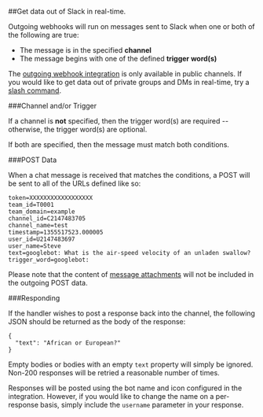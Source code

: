 ##Get data out of Slack in real-time.

Outgoing webhooks will run on messages sent to Slack when one or both of the following are true:

* The message is in the specified **channel**
* The message begins with one of the defined **trigger word(s)**

The [outgoing webhook integration](https://my.slack.com/services/new/outgoing-webhook) is only available in public channels. If you would like to get data out of private groups and DMs in real-time, try a [slash command](/slash-commands).


###Channel and/or Trigger

If a channel is **not** specified, then the trigger word(s) are required -- otherwise, the trigger word(s) are optional.

If both are specified, then the message must match both conditions.

###POST Data

When a chat message is received that matches the conditions, a POST will be sent to all of the URLs defined like so:

    token=XXXXXXXXXXXXXXXXXX
    team_id=T0001
    team_domain=example
    channel_id=C2147483705
    channel_name=test
    timestamp=1355517523.000005
    user_id=U2147483697
    user_name=Steve
    text=googlebot: What is the air-speed velocity of an unladen swallow?
    trigger_word=googlebot:

Please note that the content of [message attachments](/docs/attachments) will not be included in the outgoing POST data.

###Responding

If the handler wishes to post a response back into the channel, the following JSON should be returned as the body of the response:

    {
      "text": "African or European?"
    }

Empty bodies or bodies with an empty `text` property will simply be ignored. Non-200 responses will be retried a reasonable number of times.

Responses will be posted using the bot name and icon configured in the integration. However, if you would like to change the name on a per-response basis, simply include the `username` parameter in your response.
